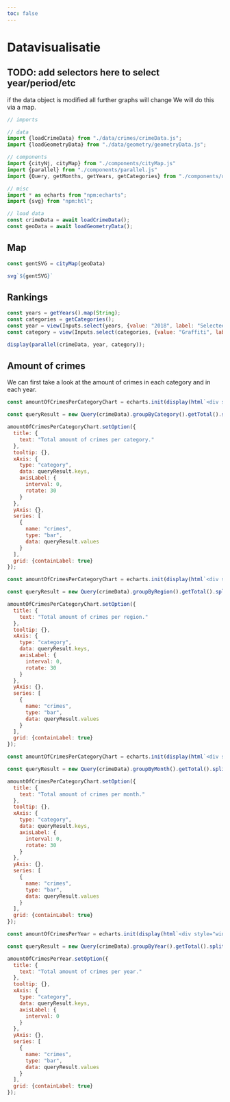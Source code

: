 ```yaml
---
toc: false
---
```


<style>

.hero {
  display: flex;
  flex-direction: column;
  align-items: center;
  font-family: var(--sans-serif);
  margin: 4rem 0 8rem;
  text-wrap: balance;
  text-align: center;
}

.hero h1 {
  margin: 2rem 0;
  max-width: none;
  font-size: 14vw;
  font-weight: 900;
  line-height: 1;
  background: linear-gradient(30deg, var(--theme-foreground-focus), currentColor);
  -webkit-background-clip: text;
  -webkit-text-fill-color: transparent;
  background-clip: text;
}

.hero h2 {
  margin: 0;
  max-width: 34em;
  font-size: 20px;
  font-style: initial;
  font-weight: 500;
  line-height: 1.5;
  color: var(--theme-foreground-muted);
}

@media (min-width: 640px) {
  .hero h1 {
    font-size: 90px;
  }
}

</style>

# Datavisualisatie

## TODO: add selectors here to select year/period/etc 
if the data object is modified all further graphs will change
We will do this via a map.

```js
// imports 

// data
import {loadCrimeData} from "./data/crimes/crimeData.js";
import {loadGeometryData} from "./data/geometry/geometryData.js";

// components
import {cityNj, cityMap} from "./components/cityMap.js"
import {parallel} from "./components/parallel.js"
import {Query, getMonths, getYears, getCategories} from "./components/queries.js";

// misc
import * as echarts from "npm:echarts";
import {svg} from "npm:htl";
```

```js
// load data
const crimeData = await loadCrimeData();
const geoData = await loadGeometryData();
```
## Map

```js
const gentSVG = cityMap(geoData)
```

```js
svg`${gentSVG}`
```

## Rankings
```js
const years = getYears().map(String);
const categories = getCategories();
const year = view(Inputs.select(years, {value: "2018", label: "Selecteer jaar:"}));
const category = view(Inputs.select(categories, {value: "Graffiti", label: "Selecteer categorie:"}));
```

```js
display(parallel(crimeData, year, category));
```



## Amount of crimes
We can first take a look at the amount of crimes in each category and in each year.

```js
const amountOfCrimesPerCategoryChart = echarts.init(display(html`<div style="width: 1000px; height:650px;"></div>`));

const queryResult = new Query(crimeData).groupByCategory().getTotal().split();

amountOfCrimesPerCategoryChart.setOption({
  title: {
    text: "Total amount of crimes per category."
  },
  tooltip: {},
  xAxis: {
    type: "category",
    data: queryResult.keys,
    axisLabel: {
      interval: 0,
      rotate: 30
    }
  },
  yAxis: {},
  series: [
    {
      name: "crimes",
      type: "bar",
      data: queryResult.values
    }
  ],
  grid: {containLabel: true}
});
```

```js
const amountOfCrimesPerCategoryChart = echarts.init(display(html`<div style="width: 1000px; height:650px;"></div>`));

const queryResult = new Query(crimeData).groupByRegion().getTotal().split();

amountOfCrimesPerCategoryChart.setOption({
  title: {
    text: "Total amount of crimes per region."
  },
  tooltip: {},
  xAxis: {
    type: "category",
    data: queryResult.keys,
    axisLabel: {
      interval: 0,
      rotate: 30
    }
  },
  yAxis: {},
  series: [
    {
      name: "crimes",
      type: "bar",
      data: queryResult.values
    }
  ],
  grid: {containLabel: true}
});
```

```js
const amountOfCrimesPerCategoryChart = echarts.init(display(html`<div style="width: 1000px; height:650px;"></div>`));

const queryResult = new Query(crimeData).groupByMonth().getTotal().split();

amountOfCrimesPerCategoryChart.setOption({
  title: {
    text: "Total amount of crimes per month."
  },
  tooltip: {},
  xAxis: {
    type: "category",
    data: queryResult.keys,
    axisLabel: {
      interval: 0,
      rotate: 30
    }
  },
  yAxis: {},
  series: [
    {
      name: "crimes",
      type: "bar",
      data: queryResult.values
    }
  ],
  grid: {containLabel: true}
});
```

```js
const amountOfCrimesPerYear = echarts.init(display(html`<div style="width: 1000px; height:650px;"></div>`));

const queryResult = new Query(crimeData).groupByYear().getTotal().split();

amountOfCrimesPerYear.setOption({
  title: {
    text: "Total amount of crimes per year."
  },
  tooltip: {},
  xAxis: {
    type: "category",
    data: queryResult.keys,
    axisLabel: {
      interval: 0
    }
  },
  yAxis: {},
  series: [
    {
      name: "crimes",
      type: "bar",
      data: queryResult.values
    }
  ],
  grid: {containLabel: true}
});
```

